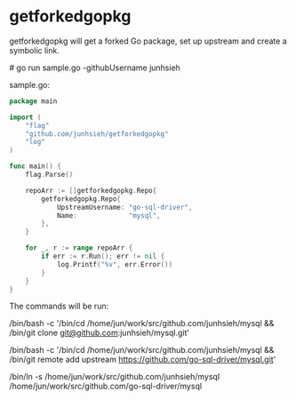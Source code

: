 # getforkedgopkg
getforkedgopkg will get a forked Go package, set up upstream and create a symbolic link.

\# go run sample.go -githubUsername junhsieh

sample.go:

```go
package main

import (
	"flag"
	"github.com/junhsieh/getforkedgopkg"
	"log"
)

func main() {
	flag.Parse()

	repoArr := []getforkedgopkg.Repo{
		getforkedgopkg.Repo{
			UpstreamUsername: "go-sql-driver",
			Name:             "mysql",
		},
	}

	for _, r := range repoArr {
		if err := r.Run(); err != nil {
			log.Printf("%v", err.Error())
		}
	}
}
```

The commands will be run:

/bin/bash -c '/bin/cd /home/jun/work/src/github.com/junhsieh/mysql && /bin/git clone git@github.com:junhsieh/mysql.git'

/bin/bash -c '/bin/cd /home/jun/work/src/github.com/junhsieh/mysql && /bin/git remote add upstream https://github.com/go-sql-driver/mysql.git'

/bin/ln -s /home/jun/work/src/github.com/junhsieh/mysql /home/jun/work/src/github.com/go-sql-driver/mysql

